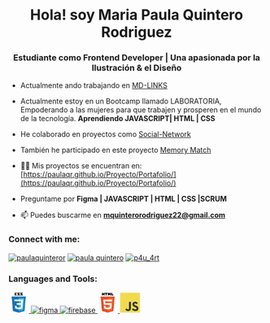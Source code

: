 <h1 align="center">Hola! soy Maria Paula Quintero Rodriguez</h1>
<h3 align="center">Estudiante como Frontend Developer | Una apasionada por la Ilustración & el Diseño</h3>

- Actualmente ando trabajando en [MD-LINKS](https://github.com/PaulaQR/BOG004-md-links)

- Actualmente estoy en un Bootcamp llamado LABORATORIA, Empoderando a las mujeres para que trabajen y prosperen en el mundo de la tecnología. **Aprendiendo JAVASCRIPT| HTML | CSS**

- He colaborado en proyectos como [Social-Network](https://github.com/PaulaQR/BOG004-social-network)

- También he participado en este proyecto [Memory Match](https://github.com/PaulaQR/BOG004-memory-match)

- 👨‍💻 Mis proyectos se encuentran en: [https://paulaqr.github.io/Proyecto/Portafolio/](https://paulaqr.github.io/Proyecto/Portafolio/)

- Preguntame por **Figma | JAVASCRIPT | HTML | CSS |SCRUM**

- 📫 Puedes buscarme en **mquinterorodriguez22@gmail.com**

<h3 align="left">Connect with me:</h3>
<p align="left">
<a href="https://linkedin.com/in/paulaquinteror" target="blank"><img align="center" src="https://raw.githubusercontent.com/rahuldkjain/github-profile-readme-generator/master/src/images/icons/Social/linked-in-alt.svg" alt="paulaquinteror" height="30" width="40" /></a>
<a href="https://fb.com/paula quintero" target="blank"><img align="center" src="https://raw.githubusercontent.com/rahuldkjain/github-profile-readme-generator/master/src/images/icons/Social/facebook.svg" alt="paula quintero" height="30" width="40" /></a>
<a href="https://instagram.com/p4u_4rt" target="blank"><img align="center" src="https://raw.githubusercontent.com/rahuldkjain/github-profile-readme-generator/master/src/images/icons/Social/instagram.svg" alt="p4u_4rt" height="30" width="40" /></a>
</p>

<h3 align="left">Languages and Tools:</h3>
<p align="left"> <a href="https://www.w3schools.com/css/" target="_blank" rel="noreferrer"> <img src="https://raw.githubusercontent.com/devicons/devicon/master/icons/css3/css3-original-wordmark.svg" alt="css3" width="40" height="40"/> </a> <a href="https://www.figma.com/" target="_blank" rel="noreferrer"> <img src="https://www.vectorlogo.zone/logos/figma/figma-icon.svg" alt="figma" width="40" height="40"/> </a> <a href="https://firebase.google.com/" target="_blank" rel="noreferrer"> <img src="https://www.vectorlogo.zone/logos/firebase/firebase-icon.svg" alt="firebase" width="40" height="40"/> </a> <a href="https://www.w3.org/html/" target="_blank" rel="noreferrer"> <img src="https://raw.githubusercontent.com/devicons/devicon/master/icons/html5/html5-original-wordmark.svg" alt="html5" width="40" height="40"/> </a> <a href="https://developer.mozilla.org/en-US/docs/Web/JavaScript" target="_blank" rel="noreferrer"> <img src="https://raw.githubusercontent.com/devicons/devicon/master/icons/javascript/javascript-original.svg" alt="javascript" width="40" height="40"/> </a> </p>
